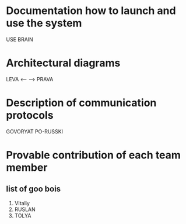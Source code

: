 # Documentation how to launch and use the system
USE BRAIN

# Architectural diagrams
LEVA <--
--> PRAVA

# Description of communication protocols
GOVORYAT PO-RUSSKI

# Provable contribution of each team member
## list of goo bois

1. VItaliy
2. RUSLAN
3. TOLYA
